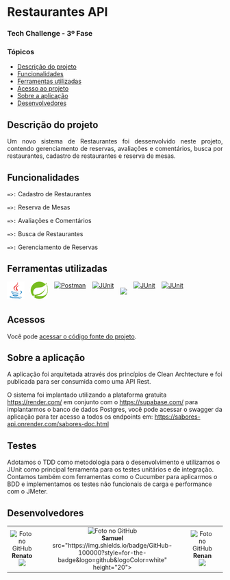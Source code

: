 # Restaurantes API

### Tech Challenge - 3º Fase

### Tópicos

- [Descrição do projeto](#descrição-do-projeto)
- [Funcionalidades](#funcionalidades)
- [Ferramentas utilizadas](#ferramentas-utilizadas)
- [Acesso ao projeto](#acesso-ao-projeto)
- [Sobre a aplicação](#sobre-a-aplicação)
- [Desenvolvedores](#desenvolvedores)

## Descrição do projeto

<p align="justify">
Um novo sistema de Restaurantes foi dessenvolvido neste projeto, contendo gerenciamento de reservas, avaliações e comentários, busca por restaurantes, cadastro de restaurantes e reserva de mesas.
</p>

## Funcionalidades

`=>:` Cadastro de Restaurantes

`=>:` Reserva de Mesas

`=>:` Avaliações e Comentários

`=>:` Busca de Restaurantes

`=>:` Gerenciamento de Reservas


## Ferramentas utilizadas
<div style="display: flex; gap: 15px">
<a href="https://www.java.com" target="_blank"> 
    <img src="https://raw.githubusercontent.com/devicons/devicon/master/icons/java/java-original.svg" alt="Java" width="40" height="40"/> 
</a>

<a href="https://spring.io/" target="_blank"> 
    <img src="https://raw.githubusercontent.com/devicons/devicon/master/icons/spring/spring-original.svg" alt="Spring" width="40" height="40"/> 
</a>

<a href="https://www.postman.com/" target="_blank"> 
    <img src="https://cdn.jsdelivr.net/gh/devicons/devicon@latest/icons/postman/postman-original.svg" alt="Postman" width="40" /> 
</a>

<a href="https://junit.org/junit5/" target="_blank"> 
    <img src="https://camo.githubusercontent.com/47ab606787e47aee8033b92c8f1d05c0e74b9b81904550f35a8f54e39f6c993b/68747470733a2f2f6a756e69742e6f72672f6a756e6974352f6173736574732f696d672f6a756e6974352d6c6f676f2e706e67" alt="JUnit" width="40" height="40"/> 
</a>

<a href="https://www.postgresql.org/" target="_blank"> <img src="https://cdn.jsdelivr.net/gh/devicons/devicon@latest/icons/postgresql/postgresql-plain.svg" width="40"/> </a>

<a href="https://jmeter.apache.org/" target="_blank"> 
    <img src="https://jmeter.apache.org/images/logo.svg" alt="JUnit" width="100"/> 
</a>

<a href="https://cucumber.io/" target="_blank"> 
    <img src="https://cdn.jsdelivr.net/gh/devicons/devicon@latest/icons/cucumber/cucumber-plain.svg" alt="JUnit" width="40" /> 
</a>
</div>


## Acessos

Você pode [acessar o código fonte do projeto](https://github.com/urpdrum/sabores-api).

## Sobre a aplicação

A aplicação foi arquitetada através dos princípios de Clean Archtecture e foi publicada para ser consumida como uma API Rest.

O sistema foi implantado utilizando a plataforma gratuita https://render.com/ em conjunto com o https://supabase.com/ para implantarmos o banco de dados Postgres, você pode acessar o swagger da aplicação para ter acesso a todos os endpoints em:
https://sabores-api.onrender.com/sabores-doc.html

## Testes

Adotamos o TDD como metodologia para o desenvolvimento e utilizamos o JUnit como principal ferramenta para os testes unitários e de integração. Contamos também com ferramentas como o Cucumber para aplicarmos o BDD e implementamos os testes não funcionais de carga e performance com o JMeter.

## Desenvolvedores

<table align="center">
  <tr>
    <td align="center">
      <div>
        <img src="https://avatars.githubusercontent.com/caiotfernandes" width="120px;" alt="Foto no GitHub" class="profile"/><br>
          <b> Renato  </b><br>
            <a href="https://www.linkedin.com/in/caio-t%C3%A1rraga-fernandes-524373126/" alt="Linkedin"><img src="https://img.shields.io/badge/LinkedIn-0077B5?style=for-the-badge&logo=linkedin&logoColor=white" height="20"></a>
                  </div>
    </td>

   <td align="center">
      <div>
        <img src="https://avatars.githubusercontent.com/davialvs" width="120px;" alt="Foto no GitHub" class="profile"/><br>
          <b> Samuel  </b><br>
             src="https://img.shields.io/badge/GitHub-100000?style=for-the-badge&logo=github&logoColor=white" height="20"></a>
      </div>
    </td>
<td align="center">
      <div>
        <img src="https://avatars.githubusercontent.com/LucasFrancoBN" width="120px;" alt="Foto no GitHub" class="profile"/><br>
          <b> Renan   </b><br>
            <a href="https://www.linkedin.com/in/lucas-franco-barbosa-navarro-a51937221/" alt="Linkedin"><img src="https://img.shields.io/badge/LinkedIn-0077B5?style=for-the-badge&logo=linkedin&logoColor=white" height="20"></a>
                  </div>
    </td>
  <td align="center">
      
